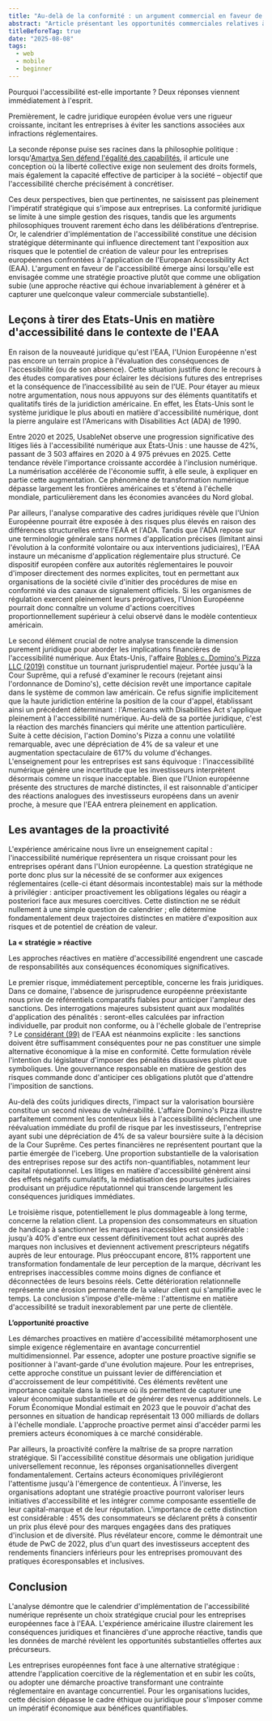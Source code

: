 ```yaml
---
title: "Au-delà de la conformité : un argument commercial en faveur de l'accessibilité numérique dans l'Union européenne"
abstract: "Article présentant les opportunités commerciales relatives à l'accessibilité numérique"
titleBeforeTag: true
date: "2025-08-08"
tags:
  - web
  - mobile
  - beginner
---
```


Pourquoi l'accessibilité est-elle importante ? Deux réponses viennent immédiatement à l'esprit. 

Premièrement, le cadre juridique européen évolue vers une rigueur croissante, incitant les entreprises à éviter les sanctions associées aux infractions réglementaires. 

La seconde réponse puise ses racines dans la philosophie politique : lorsqu'[Amartya Sen défend l'égalité des capabilités](https://booknode.com/auteur/amartya-sen/livres), il articule une conception où la liberté collective exige non seulement des droits formels, mais également la capacité effective de participer à la société – objectif que l'accessibilité cherche précisément à concrétiser.

Ces deux perspectives, bien que pertinentes, ne saisissent pas pleinement l'impératif stratégique qui s'impose aux entreprises. La conformité juridique se limite à une simple gestion des risques, tandis que les arguments philosophiques trouvent rarement écho dans les délibérations d’entreprise. Or, le calendrier d'implémentation de l'accessibilité constitue une décision stratégique déterminante qui influence directement tant l'exposition aux risques que le potentiel de création de valeur pour les entreprises européennes confrontées à l'application de l'European Accessibility Act (EAA). 
L'argument en faveur de l'accessibilité émerge ainsi lorsqu'elle est envisagée comme une stratégie proactive plutôt que comme une obligation subie (une approche réactive qui échoue invariablement à générer et à capturer une quelconque valeur commerciale substantielle).

## Leçons à tirer des Etats-Unis en matière d'accessibilité dans le contexte de l'EAA

En raison de la nouveauté juridique qu'est l'EAA, l'Union Européenne n'est pas encore un terrain propice à l'évaluation des conséquences de l'accessibilité (ou de son absence). Cette situation justifie donc le recours à des études comparatives pour éclairer les décisions futures des entreprises et la conséquence de l’inaccessibilité au sein de l'UE. Pour étayer au mieux notre argumentation, nous nous appuyons sur des éléments quantitatifs et qualitatifs tirés de la juridiction américaine. En effet, les États-Unis sont le système juridique le plus abouti en matière d'accessibilité numérique, dont la pierre angulaire est l'Americans with Disabilities Act (ADA) de 1990.

Entre 2020 et 2025, UsableNet observe une progression significative des litiges liés à l'accessibilité numérique aux États-Unis : une hausse de 42%, passant de 3 503 affaires en 2020 à 4 975 prévues en 2025. Cette tendance révèle l'importance croissante accordée à l'inclusion numérique. La numérisation accélérée de l'économie suffit, à elle seule, à expliquer en partie cette augmentation. Ce phénomène de transformation numérique dépasse largement les frontières américaines et s'étend à l'échelle mondiale, particulièrement dans les économies avancées du Nord global.

Par ailleurs, l'analyse comparative des cadres juridiques révèle que l'Union Européenne pourrait être exposée à des risques plus élevés en raison des différences structurelles entre l'EAA et l'ADA. Tandis que l'ADA repose sur une terminologie générale sans normes d'application précises (limitant ainsi l'évolution à la conformité volontaire ou aux interventions judiciaires), l'EAA instaure un mécanisme d'application réglementaire plus structuré. Ce dispositif européen confère aux autorités réglementaires le pouvoir d'imposer directement des normes explicites, tout en permettant aux organisations de la société civile d'initier des procédures de mise en conformité via des canaux de signalement officiels. Si les organismes de régulation exercent pleinement leurs prérogatives, l'Union Européenne pourrait donc connaître un volume d'actions coercitives proportionnellement supérieur à celui observé dans le modèle contentieux américain.

Le second élément crucial de notre analyse transcende la dimension purement juridique pour aborder les implications financières de l'accessibilité numérique. Aux États-Unis, l'affaire [Robles c. Domino's Pizza LLC (2019)](https://law.justia.com/cases/federal/appellate-courts/ca9/17-55504/17-55504-2019-01-15.html) constitue un tournant jurisprudentiel majeur. 
Portée jusqu'à la Cour Suprême, qui a refusé d'examiner le recours (rejetant ainsi l'ordonnance de Domino's), cette décision revêt une importance capitale dans le système de common law américain. Ce refus signifie implicitement que la haute juridiction entérine la position de la cour d'appel, établissant ainsi un précédent déterminant : l'Americans with Disabilities Act s'applique pleinement à l'accessibilité numérique. 
Au-delà de sa portée juridique, c'est la réaction des marchés financiers qui mérite une attention particulière. Suite à cette décision, l'action Domino's Pizza a connu une volatilité remarquable, avec une dépréciation de 4% de sa valeur et une augmentation spectaculaire de 617% du volume d'échanges. 
L'enseignement pour les entreprises est sans équivoque : l'inaccessibilité numérique génère une incertitude que les investisseurs interprètent désormais comme un risque inacceptable. Bien que l'Union européenne présente des structures de marché distinctes, il est raisonnable d'anticiper des réactions analogues des investisseurs européens dans un avenir proche, à mesure que l'EAA entrera pleinement en application.

## Les avantages de la proactivité

L'expérience américaine nous livre un enseignement capital : l'inaccessibilité numérique représentera un risque croissant pour les entreprises opérant dans l'Union européenne. La question stratégique ne porte donc plus sur la nécessité de se conformer aux exigences réglementaires (celle-ci étant désormais incontestable) mais sur la méthode à privilégier : anticiper proactivement les obligations légales ou réagir a posteriori face aux mesures coercitives. 
Cette distinction ne se réduit nullement à une simple question de calendrier ; elle détermine fondamentalement deux trajectoires distinctes en matière d'exposition aux risques et de potentiel de création de valeur. 

**La « stratégie » réactive**

Les approches réactives en matière d'accessibilité engendrent une cascade de responsabilités aux conséquences économiques significatives. 

Le premier risque, immédiatement perceptible, concerne les frais juridiques. Dans ce domaine, l'absence de jurisprudence européenne préexistante nous prive de référentiels comparatifs fiables pour anticiper l'ampleur des sanctions. Des interrogations majeures subsistent quant aux modalités d'application des pénalités : seront-elles calculées par infraction individuelle, par produit non conforme, ou à l'échelle globale de l'entreprise ? Le [considérant (99)](https://eur-lex.europa.eu/legal-content/FR/TXT/HTML/?uri=CELEX:32019L0882#rct_99) de l'EAA est néanmoins explicite : les sanctions doivent être suffisamment conséquentes pour ne pas constituer une simple alternative économique à la mise en conformité. Cette formulation révèle l'intention du législateur d'imposer des pénalités dissuasives plutôt que symboliques. Une gouvernance responsable en matière de gestion des risques commande donc d'anticiper ces obligations plutôt que d'attendre l'imposition de sanctions.

Au-delà des coûts juridiques directs, l'impact sur la valorisation boursière constitue un second niveau de vulnérabilité. L'affaire Domino's Pizza illustre parfaitement comment les contentieux liés à l'accessibilité déclenchent une réévaluation immédiate du profil de risque par les investisseurs, l'entreprise ayant subi une dépréciation de 4% de sa valeur boursière suite à la décision de la Cour Suprême. Ces pertes financières ne représentent pourtant que la partie émergée de l'iceberg. Une proportion substantielle de la valorisation des entreprises repose sur des actifs non-quantifiables, notamment leur capital réputationnel. Les litiges en matière d'accessibilité génèrent ainsi des effets négatifs cumulatifs, la médiatisation des poursuites judiciaires produisant un préjudice réputationnel qui transcende largement les conséquences juridiques immédiates.

Le troisième risque, potentiellement le plus dommageable à long terme, concerne la relation client. La propension des consommateurs en situation de handicap à sanctionner les marques inaccessibles est considérable : jusqu'à 40% d'entre eux cessent définitivement tout achat auprès des marques non inclusives et deviennent activement prescripteurs négatifs auprès de leur entourage. Plus préoccupant encore, 81% rapportent une transformation fondamentale de leur perception de la marque, décrivant les entreprises inaccessibles comme moins dignes de confiance et déconnectées de leurs besoins réels. Cette détérioration relationnelle représente une érosion permanente de la valeur client qui s'amplifie avec le temps. La conclusion s'impose d'elle-même : l'attentisme en matière d'accessibilité se traduit inexorablement par une perte de clientèle.

**L’opportunité proactive**

Les démarches proactives en matière d'accessibilité métamorphosent une simple exigence réglementaire en avantage concurrentiel multidimensionnel. Par essence, adopter une posture proactive signifie se positionner à l'avant-garde d'une évolution majeure. Pour les entreprises, cette approche constitue un puissant levier de différenciation et d'accroissement de leur compétitivité. Ces éléments revêtent une importance capitale dans la mesure où ils permettent de capturer une valeur économique substantielle et de générer des revenus additionnels. Le Forum Économique Mondial estimait en 2023 que le pouvoir d'achat des personnes en situation de handicap représentait 13 000 milliards de dollars à l'échelle mondiale. L'approche proactive permet ainsi d'accéder parmi les premiers acteurs économiques à ce marché considérable.

Par ailleurs, la proactivité confère la maîtrise de sa propre narration stratégique. Si l'accessibilité constitue désormais une obligation juridique universellement reconnue, les réponses organisationnelles divergent fondamentalement. Certains acteurs économiques privilégieront l'attentisme jusqu'à l'émergence de contentieux.
À l'inverse, les organisations adoptant une stratégie proactive pourront valoriser leurs initiatives d'accessibilité et les intégrer comme composante essentielle de leur capital-marque et de leur réputation.
L'importance de cette distinction est considérable : 45% des consommateurs se déclarent prêts à consentir un prix plus élevé pour des marques engagées dans des pratiques d'inclusion et de diversité. Plus révélateur encore, comme le démontrait une étude de PwC de 2022, plus d'un quart des investisseurs acceptent des rendements financiers inférieurs pour les entreprises promouvant des pratiques écoresponsables et inclusives.

## Conclusion

L'analyse démontre que le calendrier d'implémentation de l'accessibilité numérique représente un choix stratégique crucial pour les entreprises européennes face à l'EAA. L'expérience américaine illustre clairement les conséquences juridiques et financières d'une approche réactive, tandis que les données de marché révèlent les opportunités substantielles offertes aux précurseurs.

Les entreprises européennes font face à une alternative stratégique : attendre l'application coercitive de la réglementation et en subir les coûts, ou adopter une démarche proactive transformant une contrainte réglementaire en avantage concurrentiel. Pour les organisations lucides, cette décision dépasse le cadre éthique ou juridique pour s'imposer comme un impératif économique aux bénéfices quantifiables.